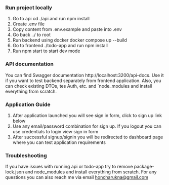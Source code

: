 ### Run project locally

1. Go to api cd ./api and run npm install
2. Create .env file
3. Copy content from .env.example and paste into .env
4. Go back ../ to root
5. Run backend using docker docker compose up --build
6. Go to frontend ./todo-app and run npm install
7. Run npm start to start dev mode

### API documentation

You can find Swagger documentation http://localhost:3200/api-docs. Use it if you want to test backend separately from frontend application.
Also, you can check existing DTOs, tes Auth, etc. and `node_modules and install everything from scratch.

### Application Guide

1. After application launched you will see sign in form, click to sign up link below
2. Use any email/password combination for sign up. If you logout you can use credentials to login view sign in form
3. After successful signup/signin you will be redirected to dashboard page where you can test application requirements

### Troubleshooting

If you have issues with running api or todo-app try to remove package-lock.json and node_modules and install everything from scratch.
For any questions you can also reach me via email honcharukna@gmail.com
